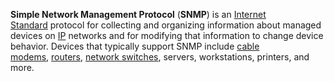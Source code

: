 **Simple Network Management Protocol** (**SNMP**) is an [Internet Standard](https://en.wikipedia.org/wiki/Internet_Standard "Internet Standard") protocol for collecting and organizing information about managed devices on [IP](https://en.wikipedia.org/wiki/Internet_Protocol "Internet Protocol") networks and for modifying that information to change device behavior. Devices that typically support SNMP include [cable modems](https://en.wikipedia.org/wiki/Cable_modem "Cable modem"), [routers](https://en.wikipedia.org/wiki/Router_(computing) "Router (computing)"), [network switches](https://en.wikipedia.org/wiki/Network_switch "Network switch"), servers, workstations, printers, and more.
